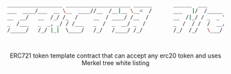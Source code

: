 
```bash
__________________ _____________________ ______       ______  ___              ______        ______
___  ____/___  __ \__  ____//__  /__|__ \__<  /       ___   |/  /_____ ___________  /_______ ___  /
__  __/   __  /_/ /_  /     __  / ____/ /__  /        __  /|_/ / _  _ \__  ___/__  //_/_  _ \__  / 
_  /___   _  _, _/ / /___   _  /  _  __/ _  /         _  /  / /  /  __/_  /    _  ,<   /  __/_  /  
/_____/   /_/ |_|  \____/   /_/   /____/ /_/          /_/  /_/   \___/ /_/     /_/|_|  \___/ /_/   
                                                                                                  
                                                                                                          
```
<p align="center">
ERC721 token template contract that can accept any erc20 token and uses Merkel tree white listing
</p>

